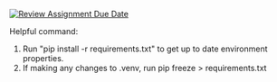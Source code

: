 [![Review Assignment Due Date](https://classroom.github.com/assets/deadline-readme-button-22041afd0340ce965d47ae6ef1cefeee28c7c493a6346c4f15d667ab976d596c.svg)](https://classroom.github.com/a/hLqvXyMi)

Helpful command:
1. Run "pip install -r requirements.txt" to get up to date environment properties. 
2. If making any changes to .venv, run pip freeze > requirements.txt